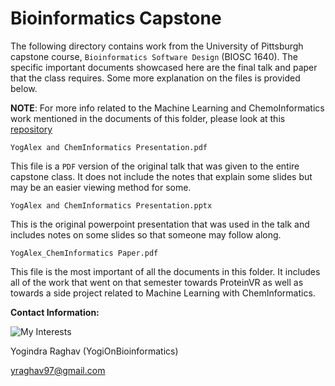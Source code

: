 # Bioinformatics Capstone  

The following directory contains work from the University of Pittsburgh capstone course, `Bioinformatics Software Design` (BIOSC 1640). The specific important documents showcased here are the final talk and paper that the class requires. Some more explanation on the files is provided below. 


**NOTE**: For more info related to the Machine Learning and ChemoInformatics work mentioned in the documents of this folder, please look at this [repository](https://github.com/YogiOnBioinformatics/ChemInformatics-Machine-Learning-with-NNScore-2.0)


`YogAlex and ChemInformatics Presentation.pdf`

This file is a `PDF` version of the original talk that was given to the entire capstone class. It does not include the notes that explain some slides but may be an easier viewing method for some. 



`YogAlex and ChemInformatics Presentation.pptx` 

This is the original powerpoint presentation that was used in the talk and includes notes on some slides so that someone may follow along. 



`YogAlex_ChemInformatics Paper.pdf` 

This file is the most important of all the documents in this folder. It includes all of the work that went on that semester towards ProteinVR as well as towards a side project related to Machine Learning with ChemInformatics. 


**Contact Information:**

![My Interests](https://avatars1.githubusercontent.com/u/38919947?s=400&u=49ab1365a14fac78a91e425efd583f7a2bcb3e25&v=4)

Yogindra Raghav (YogiOnBioinformatics)

yraghav97@gmail.com

